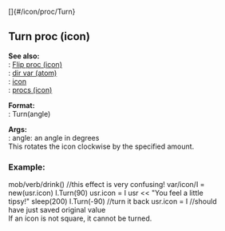 []{#/icon/proc/Turn}    
## Turn proc (icon)    
**See also:**    
:   [Flip proc (icon)](/ref/icon/proc/Flip.md)    
:   [dir var (atom)](/ref/atom/var/dir.md)    
:   [icon](/ref/icon.md)    
:   [procs (icon)](/ref/icon/proc.md)    
<!-- -->    
**Format:**    
:   Turn(angle)    
<!-- -->    
**Args:**    
:   angle: an angle in degrees    
This rotates the icon clockwise by the specified amount.    
### Example:    
mob/verb/drink() //this effect is very confusing! var/icon/I =    
new(usr.icon) I.Turn(90) usr.icon = I usr \<\< \"You feel a little    
tipsy!\" sleep(200) I.Turn(-90) //turn it back usr.icon = I //should    
have just saved original value    
If an icon is not square, it cannot be turned.  
